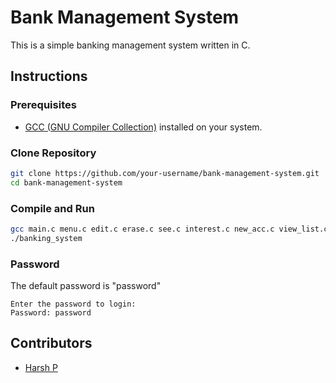 
# Bank Management System

This is a simple banking management system written in C.

## Instructions

### Prerequisites

- [GCC (GNU Compiler Collection)](https://gcc.gnu.org/) installed on your system.

### Clone Repository

```bash
git clone https://github.com/your-username/bank-management-system.git
cd bank-management-system
```

### Compile and Run

```bash
gcc main.c menu.c edit.c erase.c see.c interest.c new_acc.c view_list.c transact.c close_program.c -o banking_system
./banking_system
```

### Password

The default password is "password"

```plaintext
Enter the password to login:
Password: password
```

## Contributors

- [Harsh P](https://github.com/harshpatil01)

```

